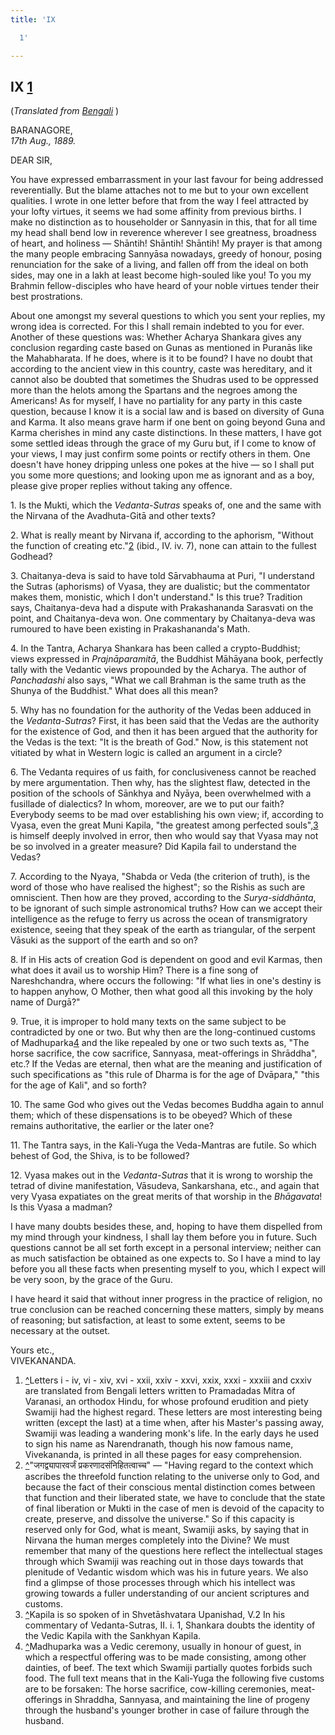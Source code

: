 ```yaml
---
title: 'IX

  1'

---
```





  

  


## IX [1](#fn1)

(*Translated from [Bengali](b6013e6009.pdf)* )

BARANAGORE,  
*17th Aug., 1889.*

DEAR SIR,

You have expressed embarrassment in your last favour for being addressed
reverentially. But the blame attaches not to me but to your own
excellent qualities. I wrote in one letter before that from the way I
feel attracted by your lofty virtues, it seems we had some affinity from
previous births. I make no distinction as to householder or Sannyasin in
this, that for all time my head shall bend low in reverence wherever I
see greatness, broadness of heart, and holiness — Shāntih! Shāntih!
Shāntih! My prayer is that among the many people embracing Sannyāsa
nowadays, greedy of honour, posing renunciation for the sake of a
living, and fallen off from the ideal on both sides, may one in a lakh
at least become high-souled like you! To you my Brahmin fellow-disciples
who have heard of your noble virtues tender their best prostrations.

About one amongst my several questions to which you sent your replies,
my wrong idea is corrected. For this I shall remain indebted to you for
ever. Another of these questions was: Whether Acharya Shankara gives any
conclusion regarding caste based on Gunas as mentioned in Puranās like
the Mahabharata. If he does, where is it to be found? I have no doubt
that according to the ancient view in this country, caste was
hereditary, and it cannot also be doubted that sometimes the Shudras
used to be oppressed more than the helots among the Spartans and the
negroes among the Americans! As for myself, I have no partiality for any
party in this caste question, because I know it is a social law and is
based on diversity of Guna and Karma. It also means grave harm if one
bent on going beyond Guna and Karma cherishes in mind any caste
distinctions. In these matters, I have got some settled ideas through
the grace of my Guru but, if I come to know of your views, I may just
confirm some points or rectify others in them. One doesn't have honey
dripping unless one pokes at the hive — so I shall put you some more
questions; and looking upon me as ignorant and as a boy, please give
proper replies without taking any offence.

1\. Is the Mukti, which the *Vedanta-Sutras* speaks of, one and the same
with the Nirvana of the Avadhuta-Gitā and other texts?

2\. What is really meant by Nirvana if, according to the aphorism,
"Without the function of creating etc."[2](#fn2) (ibid., IV. iv. 7),
none can attain to the fullest Godhead?

3\. Chaitanya-deva is said to have told Sārvabhauma at Puri, "I
understand the Sutras (aphorisms) of Vyasa, they are dualistic; but the
commentator makes them, monistic, which I don't understand." Is this
true? Tradition says, Chaitanya-deva had a dispute with Prakashananda
Sarasvati on the point, and Chaitanya-deva won. One commentary by
Chaitanya-deva was rumoured to have been existing in Prakashananda's
Math.

4\. In the Tantra, Acharya Shankara has been called a crypto-Buddhist;
views expressed in *Prajnāparamitā*, the Buddhist Māhāyana book,
perfectly tally with the Vedantic views propounded by the Acharya. The
author of *Panchadashi* also says, "What we call Brahman is the same
truth as the Shunya of the Buddhist." What does all this mean?

5\. Why has no foundation for the authority of the Vedas been adduced in
the *Vedanta-Sutras*? First, it has been said that the Vedas are the
authority for the existence of God, and then it has been argued that the
authority for the Vedas is the text: "It is the breath of God." Now, is
this statement not vitiated by what in Western logic is called an
argument in a circle?

6\. The Vedanta requires of us faith, for conclusiveness cannot be
reached by mere argumentation. Then why, has the slightest flaw,
detected in the position of the schools of Sānkhya and Nyāya, been
overwhelmed with a fusillade of dialectics? In whom, moreover, are we to
put our faith? Everybody seems to be mad over establishing his own view;
if, according to Vyasa, even the great Muni Kapila, "the greatest among
perfected souls",[3](#fn3) is himself deeply involved in error, then who
would say that Vyasa may not be so involved in a greater measure? Did
Kapila fail to understand the Vedas?

7\. According to the Nyaya, "Shabda or Veda (the criterion of truth), is
the word of those who have realised the highest"; so the Rishis as such
are omniscient. Then how are they proved, according to the
*Surya-siddhānta*, to be ignorant of such simple astronomical truths?
How can we accept their intelligence as the refuge to ferry us across
the ocean of transmigratory existence, seeing that they speak of the
earth as triangular, of the serpent Vāsuki as the support of the earth
and so on?

8\. If in His acts of creation God is dependent on good and evil Karmas,
then what does it avail us to worship Him? There is a fine song of
Nareshchandra, where occurs the following: "If what lies in one's
destiny is to happen anyhow, O Mother, then what good all this invoking
by the holy name of Durgā?"

9\. True, it is improper to hold many texts on the same subject to be
contradicted by one or two. But why then are the long-continued customs
of Madhuparka[4](#fn4) and the like repealed by one or two such texts
as, "The horse sacrifice, the cow sacrifice, Sannyasa, meat-offerings in
Shrāddha", etc.? If the Vedas are eternal, then what are the meaning and
justification of such specifications as "this rule of Dharma is for the
age of Dvāpara," "this for the age of Kali", and so forth?

10\. The same God who gives out the Vedas becomes Buddha again to annul
them; which of these dispensations is to be obeyed? Which of these
remains authoritative, the earlier or the later one?

11\. The Tantra says, in the Kali-Yuga the Veda-Mantras are futile. So
which behest of God, the Shiva, is to be followed?

12\. Vyasa makes out in the *Vedanta-Sutras* that it is wrong to worship
the tetrad of divine manifestation, Vāsudeva, Sankarshana, etc., and
again that very Vyasa expatiates on the great merits of that worship in
the *Bhāgavata*! Is this Vyasa a madman?

I have many doubts besides these, and, hoping to have them dispelled
from my mind through your kindness, I shall lay them before you in
future. Such questions cannot be all set forth except in a personal
interview; neither can as much satisfaction be obtained as one expects
to. So I have a mind to lay before you all these facts when presenting
myself to you, which I expect will be very soon, by the grace of the
Guru.

I have heard it said that without inner progress in the practice of
religion, no true conclusion can be reached concerning these matters,
simply by means of reasoning; but satisfaction, at least to some extent,
seems to be necessary at the outset.

Yours etc.,  
VIVEKANANDA.

1.  [^](#txt1)Letters i - iv, vi - xiv, xvi - xxii, xxiv - xxvi, xxix,
    xxxi - xxxiii and cxxiv are translated from Bengali letters written
    to Pramadadas Mitra of Varanasi, an orthodox Hindu, for whose
    profound erudition and piety Swamiji had the highest regard. These
    letters are most interesting being written (except the last) at a
    time when, after his Master's passing away, Swamiji was leading a
    wandering monk's life. In the early days he used to sign his name as
    Narendranath, though his now famous name, Vivekananda, is printed in
    all these pages for easy comprehension.
2.  [^](#txt2)"जगद्व्यापारवर्जं प्रकरणादसंनिहितत्वाच्च" — "Having regard
    to the context which ascribes the threefold function relating to the
    universe only to God, and because the fact of their conscious mental
    distinction comes between that function and their liberated state,
    we have to conclude that the state of final liberation or Mukti in
    the case of men is devoid of the capacity to create, preserve, and
    dissolve the universe." So if this capacity is reserved only for
    God, what is meant, Swamiji asks, by saying that in Nirvana the
    human merges completely into the Divine? We must remember that many
    of the questions here reflect the intellectual stages through which
    Swamiji was reaching out in those days towards that plenitude of
    Vedantic wisdom which was his in future years. We also find a
    glimpse of those processes through which his intellect was growing
    towards a fuller understanding of our ancient scriptures and
    customs.
3.  [^](#txt3)Kapila is so spoken of in Shvetāshvatara Upanishad, V.2 In
    his commentary of Vedanta-Sutras, II. i. 1, Shankara doubts the
    identity of the Vedic Kapila with the Sankhyan Kapila.
4.  [^](#txt4)Madhuparka was a Vedic ceremony, usually in honour of
    guest, in which a respectful offering was to be made consisting,
    among other dainties, of beef. The text which Swamiji partially
    quotes forbids such food. The full text means that in the Kali-Yuga
    the following five customs are to be forsaken: The horse sacrifice,
    cow-killing ceremonies, meat-offerings in Shraddha, Sannyasa, and
    maintaining the line of progeny through the husband's younger
    brother in case of failure through the husband.


